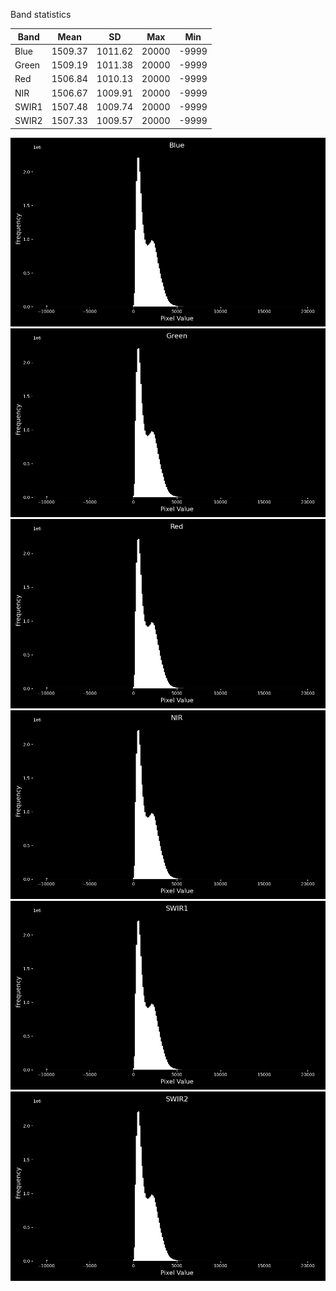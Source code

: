 Band statistics

|Band |	Mean   |	SD     |	Max  |	Min|
|-----|--------|---------|-------|-----|
|Blue |	1509.37|	1011.62|	20000|-9999|
|Green|	1509.19|	1011.38|	20000|-9999|
|Red  |	1506.84|	1010.13|	20000|-9999|
|NIR  |	1506.67|	1009.91|	20000|-9999|
|SWIR1|	1507.48|	1009.74|	20000|-9999|
|SWIR2|	1507.33|	1009.57|	20000|-9999|



![alt text](https://github.com/joaquinsalas/zindi/blob/main/code/data_exploration/Blue.png?raw=true)
![alt text](https://github.com/joaquinsalas/zindi/blob/main/code/data_exploration/Green.png?raw=true)
![alt text](https://github.com/joaquinsalas/zindi/blob/main/code/data_exploration/Red.png?raw=true)
![alt text](https://github.com/joaquinsalas/zindi/blob/main/code/data_exploration/NIR.png?raw=true)
![alt text](https://github.com/joaquinsalas/zindi/blob/main/code/data_exploration/SWIR1.png?raw=true)
![alt text](https://github.com/joaquinsalas/zindi/blob/main/code/data_exploration/SWIR2.png?raw=true)
